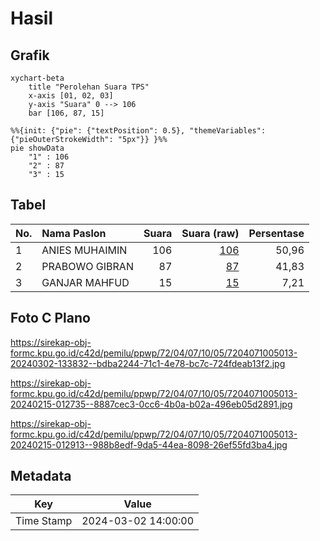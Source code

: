 # Hasil

## Grafik

```mermaid
xychart-beta
    title "Perolehan Suara TPS"
    x-axis [01, 02, 03]
    y-axis "Suara" 0 --> 106
    bar [106, 87, 15]
```

```mermaid
%%{init: {"pie": {"textPosition": 0.5}, "themeVariables": {"pieOuterStrokeWidth": "5px"}} }%%
pie showData
    "1" : 106
    "2" : 87
    "3" : 15
```

## Tabel

| No. | Nama Paslon    | Suara | Suara (raw) | Persentase |
|:--- |:-------------- | -----:| -----------:| ----------:|
| 1   | ANIES MUHAIMIN | 106   | [106][p-1]  | 50,96      |
| 2   | PRABOWO GIBRAN | 87    | [87][p-2]   | 41,83      |
| 3   | GANJAR MAHFUD  | 15    | [15][p-3]   | 7,21       |


[p-1]: https://github.com/gigit-pemilu/pemilu-2024-72-sulawesi-tengah/blob/main/pilpres/hitung-suara/sub/72-sulawesi-tengah/sub/04-toli-toli/sub/07-baolan/sub/1005-baru/sub/013-tps/sub/paslon-1.txt
[p-2]: https://github.com/gigit-pemilu/pemilu-2024-72-sulawesi-tengah/blob/main/pilpres/hitung-suara/sub/72-sulawesi-tengah/sub/04-toli-toli/sub/07-baolan/sub/1005-baru/sub/013-tps/sub/paslon-2.txt
[p-3]: https://github.com/gigit-pemilu/pemilu-2024-72-sulawesi-tengah/blob/main/pilpres/hitung-suara/sub/72-sulawesi-tengah/sub/04-toli-toli/sub/07-baolan/sub/1005-baru/sub/013-tps/sub/paslon-3.txt

## Foto C Plano

https://sirekap-obj-formc.kpu.go.id/c42d/pemilu/ppwp/72/04/07/10/05/7204071005013-20240302-133832--bdba2244-71c1-4e78-bc7c-724fdeab13f2.jpg

https://sirekap-obj-formc.kpu.go.id/c42d/pemilu/ppwp/72/04/07/10/05/7204071005013-20240215-012735--8887cec3-0cc6-4b0a-b02a-496eb05d2891.jpg

https://sirekap-obj-formc.kpu.go.id/c42d/pemilu/ppwp/72/04/07/10/05/7204071005013-20240215-012913--988b8edf-9da5-44ea-8098-26ef55fd3ba4.jpg


## Metadata

| Key        | Value               |
| ---------- | ------------------- |
| Time Stamp | 2024-03-02 14:00:00 |



